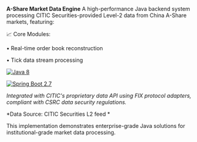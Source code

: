 

**A-Share Market Data Engine**
A high-performance Java backend system processing CITIC Securities-provided Level-2 data from China A-Share markets, featuring:

📈 Core Modules:

• Real-time order book reconstruction 

• Tick data stream processing

[![Java 8](https://img.shields.io/badge/Java-8-007396)](https://java.com)

[![Spring Boot 2.7](https://img.shields.io/badge/Spring_Boot-2.7-6DB33F)](https://spring.io)

*Integrated with CITIC's proprietary data API using FIX protocol adapters, compliant with CSRC data security regulations.*



*Data Source: CITIC Securities L2 feed *

This implementation demonstrates enterprise-grade Java solutions for institutional-grade market data processing.
